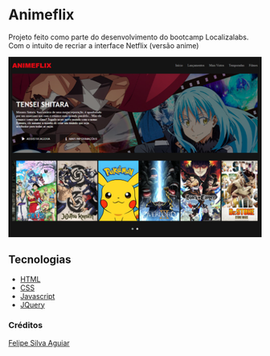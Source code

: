 # Animeflix

Projeto feito como parte do desenvolvimento do bootcamp Localizalabs. Com o intuito de recriar a interface Netflix (versão anime)

![](assets/github/home.png)

## Tecnologias

- [HTML](https://developer.mozilla.org/pt-BR/docs/Web/HTML)
- [CSS](https://developer.mozilla.org/pt-BR/docs/Web/CSS)
- [Javascript](https://developer.mozilla.org/pt-BR/docs/Web/JavaScript)
- [JQuery](https://jquery.com/)

### Créditos

[Felipe Silva Aguiar](https://www.linkedin.com/in/felipe-aguiar-047/)
